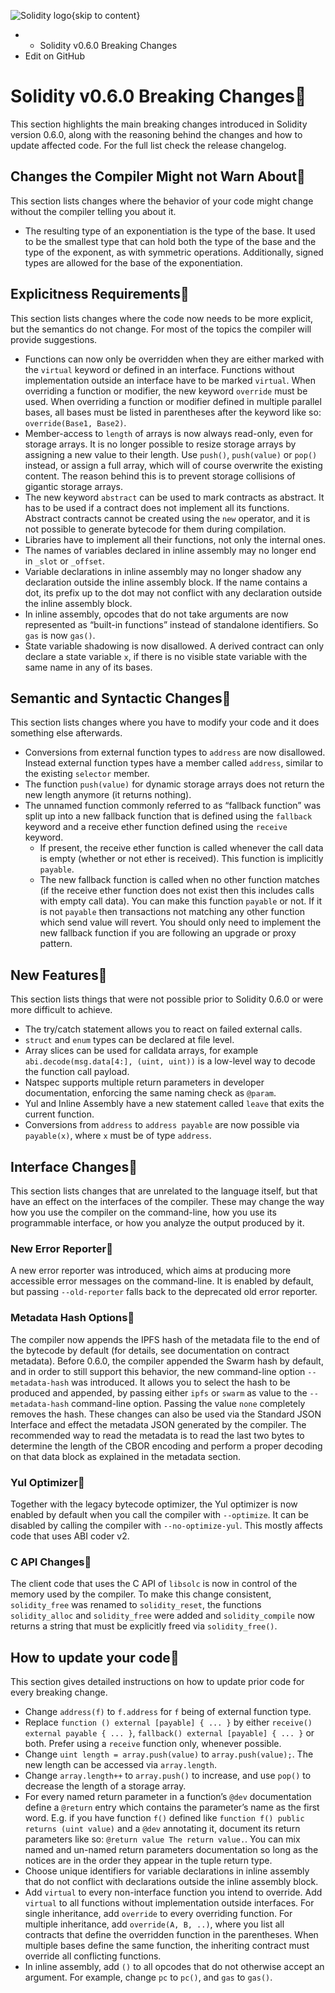 ![Solidity logo](https://docs.soliditylang.org/en/latest/_static/img/logo.svg){skip to content}
  *   * Solidity v0.6.0 Breaking Changes
  * Edit on GitHub


# Solidity v0.6.0 Breaking Changes
This section highlights the main breaking changes introduced in Solidity version 0.6.0, along with the reasoning behind the changes and how to update affected code. For the full list check the release changelog.
## Changes the Compiler Might not Warn About
This section lists changes where the behavior of your code might change without the compiler telling you about it.
  * The resulting type of an exponentiation is the type of the base. It used to be the smallest type that can hold both the type of the base and the type of the exponent, as with symmetric operations. Additionally, signed types are allowed for the base of the exponentiation.


## Explicitness Requirements
This section lists changes where the code now needs to be more explicit, but the semantics do not change. For most of the topics the compiler will provide suggestions.
  * Functions can now only be overridden when they are either marked with the `virtual` keyword or defined in an interface. Functions without implementation outside an interface have to be marked `virtual`. When overriding a function or modifier, the new keyword `override` must be used. When overriding a function or modifier defined in multiple parallel bases, all bases must be listed in parentheses after the keyword like so: `override(Base1, Base2)`.
  * Member-access to `length` of arrays is now always read-only, even for storage arrays. It is no longer possible to resize storage arrays by assigning a new value to their length. Use `push()`, `push(value)` or `pop()` instead, or assign a full array, which will of course overwrite the existing content. The reason behind this is to prevent storage collisions of gigantic storage arrays.
  * The new keyword `abstract` can be used to mark contracts as abstract. It has to be used if a contract does not implement all its functions. Abstract contracts cannot be created using the `new` operator, and it is not possible to generate bytecode for them during compilation.
  * Libraries have to implement all their functions, not only the internal ones.
  * The names of variables declared in inline assembly may no longer end in `_slot` or `_offset`.
  * Variable declarations in inline assembly may no longer shadow any declaration outside the inline assembly block. If the name contains a dot, its prefix up to the dot may not conflict with any declaration outside the inline assembly block.
  * In inline assembly, opcodes that do not take arguments are now represented as “built-in functions” instead of standalone identifiers. So `gas` is now `gas()`.
  * State variable shadowing is now disallowed. A derived contract can only declare a state variable `x`, if there is no visible state variable with the same name in any of its bases.


## Semantic and Syntactic Changes
This section lists changes where you have to modify your code and it does something else afterwards.
  * Conversions from external function types to `address` are now disallowed. Instead external function types have a member called `address`, similar to the existing `selector` member.
  * The function `push(value)` for dynamic storage arrays does not return the new length anymore (it returns nothing).
  * The unnamed function commonly referred to as “fallback function” was split up into a new fallback function that is defined using the `fallback` keyword and a receive ether function defined using the `receive` keyword.
    * If present, the receive ether function is called whenever the call data is empty (whether or not ether is received). This function is implicitly `payable`.
    * The new fallback function is called when no other function matches (if the receive ether function does not exist then this includes calls with empty call data). You can make this function `payable` or not. If it is not `payable` then transactions not matching any other function which send value will revert. You should only need to implement the new fallback function if you are following an upgrade or proxy pattern.


## New Features
This section lists things that were not possible prior to Solidity 0.6.0 or were more difficult to achieve.
  * The try/catch statement allows you to react on failed external calls.
  * `struct` and `enum` types can be declared at file level.
  * Array slices can be used for calldata arrays, for example `abi.decode(msg.data[4:], (uint, uint))` is a low-level way to decode the function call payload.
  * Natspec supports multiple return parameters in developer documentation, enforcing the same naming check as `@param`.
  * Yul and Inline Assembly have a new statement called `leave` that exits the current function.
  * Conversions from `address` to `address payable` are now possible via `payable(x)`, where `x` must be of type `address`.


## Interface Changes
This section lists changes that are unrelated to the language itself, but that have an effect on the interfaces of the compiler. These may change the way how you use the compiler on the command-line, how you use its programmable interface, or how you analyze the output produced by it.
### New Error Reporter
A new error reporter was introduced, which aims at producing more accessible error messages on the command-line. It is enabled by default, but passing `--old-reporter` falls back to the deprecated old error reporter.
### Metadata Hash Options
The compiler now appends the IPFS hash of the metadata file to the end of the bytecode by default (for details, see documentation on contract metadata). Before 0.6.0, the compiler appended the Swarm hash by default, and in order to still support this behavior, the new command-line option `--metadata-hash` was introduced. It allows you to select the hash to be produced and appended, by passing either `ipfs` or `swarm` as value to the `--metadata-hash` command-line option. Passing the value `none` completely removes the hash.
These changes can also be used via the Standard JSON Interface and effect the metadata JSON generated by the compiler.
The recommended way to read the metadata is to read the last two bytes to determine the length of the CBOR encoding and perform a proper decoding on that data block as explained in the metadata section.
### Yul Optimizer
Together with the legacy bytecode optimizer, the Yul optimizer is now enabled by default when you call the compiler with `--optimize`. It can be disabled by calling the compiler with `--no-optimize-yul`. This mostly affects code that uses ABI coder v2.
### C API Changes
The client code that uses the C API of `libsolc` is now in control of the memory used by the compiler. To make this change consistent, `solidity_free` was renamed to `solidity_reset`, the functions `solidity_alloc` and `solidity_free` were added and `solidity_compile` now returns a string that must be explicitly freed via `solidity_free()`.
## How to update your code
This section gives detailed instructions on how to update prior code for every breaking change.
  * Change `address(f)` to `f.address` for `f` being of external function type.
  * Replace `function () external [payable] { ... }` by either `receive() external payable { ... }`, `fallback() external [payable] { ... }` or both. Prefer using a `receive` function only, whenever possible.
  * Change `uint length = array.push(value)` to `array.push(value);`. The new length can be accessed via `array.length`.
  * Change `array.length++` to `array.push()` to increase, and use `pop()` to decrease the length of a storage array.
  * For every named return parameter in a function’s `@dev` documentation define a `@return` entry which contains the parameter’s name as the first word. E.g. if you have function `f()` defined like `function f() public returns (uint value)` and a `@dev` annotating it, document its return parameters like so: `@return value The return value.`. You can mix named and un-named return parameters documentation so long as the notices are in the order they appear in the tuple return type.
  * Choose unique identifiers for variable declarations in inline assembly that do not conflict with declarations outside the inline assembly block.
  * Add `virtual` to every non-interface function you intend to override. Add `virtual` to all functions without implementation outside interfaces. For single inheritance, add `override` to every overriding function. For multiple inheritance, add `override(A, B, ..)`, where you list all contracts that define the overridden function in the parentheses. When multiple bases define the same function, the inheriting contract must override all conflicting functions.
  * In inline assembly, add `()` to all opcodes that do not otherwise accept an argument. For example, change `pc` to `pc()`, and `gas` to `gas()`.


